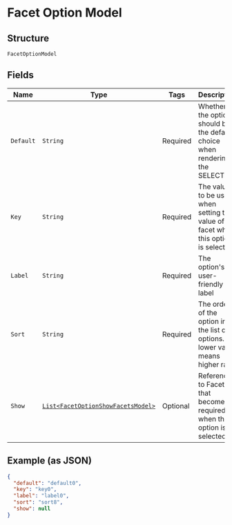 
# Facet Option Model

## Structure

`FacetOptionModel`

## Fields

| Name | Type | Tags | Description | Getter | Setter |
|  --- | --- | --- | --- | --- | --- |
| `Default` | `String` | Required | Whether the option should be the default choice when rendering the SELECT. | String getDefault() | setDefault(String mDefault) |
| `Key` | `String` | Required | The value to be used when setting the value of the facet when this option is selected. | String getKey() | setKey(String key) |
| `Label` | `String` | Required | The option's user-friendly label | String getLabel() | setLabel(String label) |
| `Sort` | `String` | Required | The order of the option in the list of options. lower value means higher rank. | String getSort() | setSort(String sort) |
| `Show` | [`List<FacetOptionShowFacetsModel>`](../../doc/models/facet-option-show-facets-model.md) | Optional | References to Facets that becomes required when this option is selected | List<FacetOptionShowFacetsModel> getShow() | setShow(List<FacetOptionShowFacetsModel> show) |

## Example (as JSON)

```json
{
  "default": "default0",
  "key": "key0",
  "label": "label0",
  "sort": "sort8",
  "show": null
}
```

